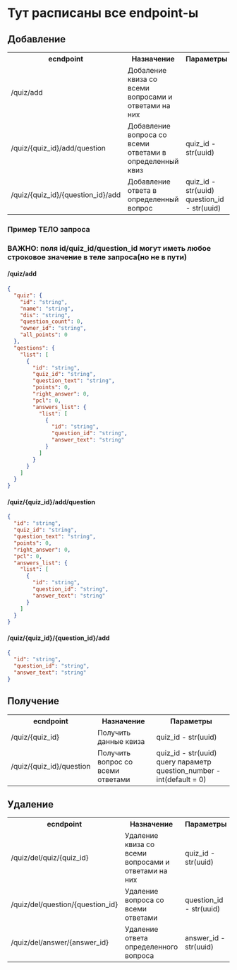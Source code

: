 # Тут расписаны все endpoint-ы


## Добавление 

<table>
    <tr>
        <th>ecndpoint</th>
        <th>Назначение</th>
        <th>Параметры</th>
    </tr>
    <tr>
        <td>/quiz/add</td>
        <td>Добаление квиза со всеми вопросами и ответами на них</td>
        <td></td>
    </tr>
    <tr>
        <td>/quiz/{quiz_id}/add/question</td>
        <td>Добавление вопроса со всеми ответами в определенный квиз</td>
        <td>quiz_id - str(uuid)</td>
    </tr>
    <tr>
        <td>/quiz/{quiz_id}/{question_id}/add</td>
        <td>Добавление ответа в определенный вопрос</td>
        <td>quiz_id - str(uuid)<br>question_id - str(uuid)</td>
    </tr>
</table>


### Пример ТЕЛО запроса
### **ВАЖНО: поля id/quiz_id/question_id могут иметь любое строковое значение в теле запроса(но не в пути)**

#### /quiz/add

```json
{
  "quiz": {
    "id": "string",
    "name": "string",
    "dis": "string",
    "question_count": 0,
    "owner_id": "string",
    "all_points": 0
  },
  "qestions": {
    "list": [
      {
        "id": "string",
        "quiz_id": "string",
        "question_text": "string",
        "points": 0,
        "right_answer": 0,
        "pcl": 0,
        "answers_list": {
          "list": [
            {
              "id": "string",
              "question_id": "string",
              "answer_text": "string"
            }
          ]
        }
      }
    ]
  }
}
```


#### /quiz/{quiz_id}/add/question

```json
{
  "id": "string",
  "quiz_id": "string",
  "question_text": "string",
  "points": 0,
  "right_answer": 0,
  "pcl": 0,
  "answers_list": {
    "list": [
      {
        "id": "string",
        "question_id": "string",
        "answer_text": "string"
      }
    ]
  }
}
```

#### /quiz/{quiz_id}/{question_id}/add

```json
{
  "id": "string",
  "question_id": "string",
  "answer_text": "string"
}
```


## Получение

<table>
    <tr>
        <th>ecndpoint</th>
        <th>Назначение</th>
        <th>Параметры</th>
    </tr>
    <tr>
        <td>/quiz/{quiz_id}</td>
        <td>Получить данные квиза</td>
        <td>quiz_id - str(uuid)</td>
    </tr>
    <tr>
        <td>/quiz/{quiz_id}/question</td>
        <td>Получить вопрос со всеми ответами</td>
        <td>quiz_id - str(uuid)<br>query параметр question_number - int(default = 0)</td>
    </tr>
</table>

## Удаление

<table>
    <tr>
        <th>ecndpoint</th>
        <th>Назначение</th>
        <th>Параметры</th>
    </tr>
    <tr>
        <td>/quiz/del/quiz/{quiz_id}</td>
        <td>Удаление квиза со всеми вопросами и ответами на них</td>
        <td>quiz_id - str(uuid)</td>
    </tr>
    <tr>
        <td>/quiz/del/question/{question_id}</td>
        <td>Удаление вопроса со всеми ответами</td>
        <td>question_id - str(uuid)</td>
    </tr>
    <tr>
        <td>/quiz/del/answer/{answer_id}</td>
        <td>Удаление ответа определенного вопроса</td>
        <td>answer_id - str(uuid)</td>
    </tr>
</table>


